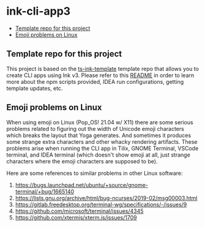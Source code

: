 # ink-cli-app3

<!-- START doctoc generated TOC please keep comment here to allow auto update -->
<!-- DON'T EDIT THIS SECTION, INSTEAD RE-RUN doctoc TO UPDATE -->

- [Template repo for this project](#template-repo-for-this-project)
- [Emoji problems on Linux](#emoji-problems-on-linux)

<!-- END doctoc generated TOC please keep comment here to allow auto update -->

## Template repo for this project

This project is based on the [ts-ink-template](https://github.com/nazmulidris/ts-ink-template)
template repo that allows you to create CLI apps using Ink v3. Please refer to this
[README](https://github.com/nazmulidris/ts-ink-template/blob/main/README.md) in order to learn more
about the npm scripts provided, IDEA run configurations, getting template updates, etc.

## Emoji problems on Linux

When using emoji on Linux (Pop_OS! 21.04 w/ X11) there are some serious problems related to figuring
out the width of Unicode emoji characters which breaks the layout that Yoga generates. And sometimes
it produces some strange extra characters and other whacky rendering artifacts. These problems arise
when running the CLI app in Tilix, GNOME Terminal, VSCode terminal, and IDEA terminal (which doesn't
show emoji at all, just strange characters where the emoji characters are supposed to be).

Here are some references to similar problems in other Linux software:

1. https://bugs.launchpad.net/ubuntu/+source/gnome-terminal/+bug/1665140
2. https://lists.gnu.org/archive/html/bug-ncurses/2019-02/msg00003.html
3. https://gitlab.freedesktop.org/terminal-wg/specifications/-/issues/9
4. https://github.com/microsoft/terminal/issues/4345
5. https://github.com/xtermjs/xterm.js/issues/1709
